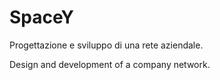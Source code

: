 # SpaceY

Progettazione e sviluppo di una rete aziendale.


Design and development of a company network.
